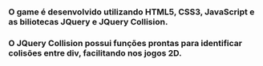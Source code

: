 ### O game é desenvolvido utilizando HTML5, CSS3, JavaScript e as biliotecas JQuery e JQuery Collision. 
### O JQuery Collision possui funções prontas para identificar colisões entre div, facilitando nos jogos 2D. 
